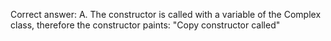 Correct answer: A. The constructor is called with a variable of the Complex class, therefore the constructor paints: "Copy constructor called"